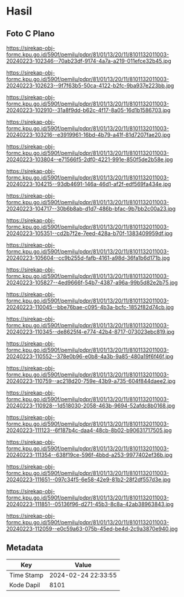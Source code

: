 # Hasil

## Foto C Plano

https://sirekap-obj-formc.kpu.go.id/590f/pemilu/pdpr/81/01/13/20/11/8101132011003-20240223-102346--70ab23df-9174-4a7a-a219-011efce32b45.jpg

https://sirekap-obj-formc.kpu.go.id/590f/pemilu/pdpr/81/01/13/20/11/8101132011003-20240223-102623--9f7f63b5-50ca-4122-b2fc-9ba937e223bb.jpg

https://sirekap-obj-formc.kpu.go.id/590f/pemilu/pdpr/81/01/13/20/11/8101132011003-20240223-102910--31a8f9dd-b62c-4f17-8a05-16d1b1586703.jpg

https://sirekap-obj-formc.kpu.go.id/590f/pemilu/pdpr/81/01/13/20/11/8101132011003-20240223-103216--e3919961-16bd-4b79-a41f-81d7207fae20.jpg

https://sirekap-obj-formc.kpu.go.id/590f/pemilu/pdpr/81/01/13/20/11/8101132011003-20240223-103804--e71566f5-2df0-4221-991e-850f5de2b58e.jpg

https://sirekap-obj-formc.kpu.go.id/590f/pemilu/pdpr/81/01/13/20/11/8101132011003-20240223-104215--93db4691-146a-46d1-af2f-edf569fa434e.jpg

https://sirekap-obj-formc.kpu.go.id/590f/pemilu/pdpr/81/01/13/20/11/8101132011003-20240223-104717--30b6b8ab-d1d7-486b-bfac-9b7bb2c00a23.jpg

https://sirekap-obj-formc.kpu.go.id/590f/pemilu/pdpr/81/01/13/20/11/8101132011003-20240223-105351--cd2b7f2e-7eed-428a-b70f-1383409959df.jpg

https://sirekap-obj-formc.kpu.go.id/590f/pemilu/pdpr/81/01/13/20/11/8101132011003-20240223-105604--cc9b255d-fafb-4161-a98d-36fa1b6d171b.jpg

https://sirekap-obj-formc.kpu.go.id/590f/pemilu/pdpr/81/01/13/20/11/8101132011003-20240223-105827--4ed9666f-54b7-4387-a96a-99b5d82e2b75.jpg

https://sirekap-obj-formc.kpu.go.id/590f/pemilu/pdpr/81/01/13/20/11/8101132011003-20240223-110045--bbe76bae-c095-4b3a-bcfc-1852f82d74cb.jpg

https://sirekap-obj-formc.kpu.go.id/590f/pemilu/pdpr/81/01/13/20/11/8101132011003-20240223-110345--de8625f4-e774-42b4-8717-073023ebc819.jpg

https://sirekap-obj-formc.kpu.go.id/590f/pemilu/pdpr/81/01/13/20/11/8101132011003-20240223-110552--378e0b96-e0b8-4a3b-9a85-480a19f6f46f.jpg

https://sirekap-obj-formc.kpu.go.id/590f/pemilu/pdpr/81/01/13/20/11/8101132011003-20240223-110759--ac218d20-759e-43b9-a735-604f844daee2.jpg

https://sirekap-obj-formc.kpu.go.id/590f/pemilu/pdpr/81/01/13/20/11/8101132011003-20240223-110928--1d518030-2058-463b-9694-52afdc8b0168.jpg

https://sirekap-obj-formc.kpu.go.id/590f/pemilu/pdpr/81/01/13/20/11/8101132011003-20240223-111123--6f187b4c-daa4-48cb-8b02-b90631717505.jpg

https://sirekap-obj-formc.kpu.go.id/590f/pemilu/pdpr/81/01/13/20/11/8101132011003-20240223-111354--638f19ce-596f-4bbd-a253-9977402ef36b.jpg

https://sirekap-obj-formc.kpu.go.id/590f/pemilu/pdpr/81/01/13/20/11/8101132011003-20240223-111651--097c34f5-6e58-42e9-81b2-28f2df557d3e.jpg

https://sirekap-obj-formc.kpu.go.id/590f/pemilu/pdpr/81/01/13/20/11/8101132011003-20240223-111851--05136f96-d271-45b3-8c8a-42ab38963843.jpg

https://sirekap-obj-formc.kpu.go.id/590f/pemilu/pdpr/81/01/13/20/11/8101132011003-20240223-112059--e0c59a63-075b-45ed-be4d-2c9a3870e940.jpg


## Metadata

| Key        | Value               |
| ---------- | ------------------- |
| Time Stamp | 2024-02-24 22:33:55 |
| Kode Dapil | 8101                |



